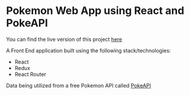 # Pokemon Web App using React and PokeAPI

You can find the live version of this project [here](https://pokemondb.duckdns.org/)

A Front End application built using the following stack/technologies:
  - React
  - Redux
  - React Router
 
Data being utilized from a free Pokemon API called [PokeAPI](https://pokeapi.co/)
